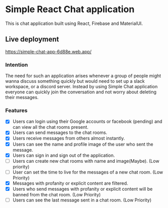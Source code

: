 # Simple React Chat application

This is chat application built using React, Firebase and MaterialUI.

## Live deployment

https://simple-chat-app-6d88e.web.app/

### Intention

The need for such an application arises whenever a group of people might wanna discuss something quickly but would need to set up a slack workspace, or a discord server.
Instead by using Simple Chat application everyone can quickly join the conversation and not worry about deleting their messages.

### Features

- [x] Users can login using their Google accounts or facebook (pending) and can view all the chat rooms present.
- [x] Users can send messages to the chat rooms.
- [x] Users receive messages from others almost instantly.
- [x] Users can see the name and profile image of the user who sent the message.
- [x] Users can sign in and sign out of the application.
- [ ] Users can create new chat rooms with name and image(Maybe). (Low priority)
- [ ] User can set the time to live for the messages of a new chat room. (Low Priority)
- [x] Messages with profanity or explicit content are filtered.
- [x] Users who send messages with profanity or explicit content will be banned from the chat room. (Low Priority)
- [ ] Users can see the last message sent in a chat room. (Low Priority)
